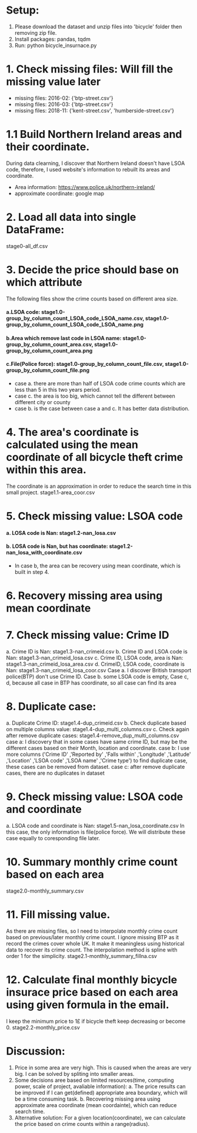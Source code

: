 # Setup:
1. Please download the dataset and unzip files into 'bicycle' folder then removing zip file.
2. Install packages: pandas, tqdm
3. Run: python bicycle_insurnace.py

# 1. Check missing files: Will fill the missing value later
* missing files: 2016-02: {'btp-street.csv'}
* missing files: 2016-03: {'btp-street.csv'}
* missing files: 2018-11: {'kent-street.csv', 'humberside-street.csv'}

# 1.1 Build Northern Ireland areas and their coordinate.
During data clearning, I discover that Northern Ireland doesn't have LSOA code,
therefore, I used website's information to rebuilt its areas and coordinate.
* Area information: https://www.police.uk/northern-ireland/
* approximate coordinate: google map

# 2. Load all data into single DataFrame:
stage0-all_df.csv

# 3. Decide the price should base on which attribute
The following files show the crime counts based on different area size.
#### a.LSOA code:                                  stage1.0-group_by_column_count_LSOA_code_LSOA_name.csv, stage1.0-group_by_column_count_LSOA_code_LSOA_name.png
#### b.Area which remove last code in LSOA name:   stage1.0-group_by_column_count_area.csv, stage1.0-group_by_column_count_area.png
#### c.File(Police force):                         stage1.0-group_by_column_count_file.csv, stage1.0-group_by_column_count_file.png
* case a. there are more than half of LSOA code crime counts which are less than 5 in this two years period.
* case c. the area is too big, which cannot tell the different between different city or county
* case b. is the case between case a and c. It has better data distribution.

# 4. The area's coordinate is calculated using the mean coordinate of all bicycle theft crime within this area.
The coordinate is an approximation in order to reduce the search time in this small project.
stage1.1-area_coor.csv

# 5. Check missing value: LSOA code
#### a. LOSA code is Nan:                        stage1.2-nan_losa.csv
#### b. LOSA code is Nan, but has coordinate:    stage1.2-nan_losa_with_coordinate.csv
* In case b, the area can be recovery using mean coordinate, which is built in step 4.

# 6. Recovery missing area using mean coordinate

# 7. Check missing value: Crime ID
a. Crime ID is Nan:                         stage1.3-nan_crimeid.csv
b. Crime ID and LSOA code is Nan:           stage1.3-nan_crimeid_losa.csv
c. Crime ID, LSOA code, area is Nan:        stage1.3-nan_crimeid_losa_area.csv
d. CrimeID, LSOA code, coordinate is Nan:   stage1.3-nan_crimeid_losa_coor.csv
Case a. I discover British transport police(BTP) don't use Crime ID.
Case b. some LSOA code is empty,
Case c, d, because all case in BTP has coordinate, so all case can find its area

# 8. Duplicate case:
a. Duplicate Crime ID:                              stage1.4-dup_crimeid.csv
b. Check duplicate based on multiple columns value: stage1.4-dup_multi_columns.csv
c. Check again after remove duplicate cases:        stage1.4-remove_dup_multi_columns.csv
case a: I discovery that in some cases have same crime ID, but may be the different cases based on their Month, location and coordinate.
case b: I use more columns ('Crime ID' ,'Reported by' ,'Falls within' ,'Longitude' ,'Latitude' ,'Location' ,'LSOA code' ,'LSOA name' ,'Crime type')
to find duplicate case, these cases can be removed from dataset.
case c: after remove duplicate cases, there are no duplicates in dataset

# 9. Check missing value: LSOA code and coordinate
a. LSOA code and coordinate is Nan:     stage1.5-nan_losa_coordinate.csv
In this case, the only information is file(police force). We will distribute these case equally to coresponding file later.

# 10. Summary monthly crime count based on each area
stage2.0-monthly_summary.csv

# 11. Fill missing value.
As there are missing files, so I need to interpolate monthly crime count based on previous/later monthly crime count.
I ignore missing BTP as it record the crimes cover whole UK. It make it meaningless using historical data to recover its crime count.
The interpolation method is spline with order 1 for the simplicity.
stage2.1-monthly_summary_fillna.csv

# 12. Calculate final monthly bicycle insurace price based on each area using given formula in the email.
I keep the minimum price to 1£ if bicycle theft keep decreasing or become 0.
stage2.2-monthly_price.csv

# Discussion:
1. Price in some area are very high. This is caused when the areas are very big. I can be solved by spliting into smaller areas.
2. Some decisions aree based on limited resources(time, computing power, scale of project, avaliable information):
    a. The price results can be improved if I can get(defined) appropriate area boundary, which will be a time consuming task.
    b. Recovering missing area using approximate area coordinate (mean coordainte), which can reduce search time.
3. Alternative solution: For a given location(coordinate), we can calculate the price based on crime counts within a range(radius).
